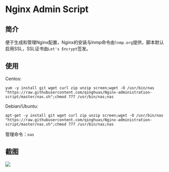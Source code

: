 # Nginx Admin Script

简介
---
便于生成和管理Nginx配置，Nginx的安装与lnmp命令由`lnmp.org`提供，脚本默认启用SSL，SSL证书由`Let's Encrypt`签发。

使用
---
Centos:
```
yum -y install git wget curl zip unzip screen;wget -O /usr/bin/nas "https://raw.githubusercontent.com/qinghuas/Nginx-administration-script/master/nas.sh";chmod 777 /usr/bin/nas;nas
```

Debian/Ubuntu:
```
apt-get -y install git wget curl zip unzip screen;wget -O /usr/bin/nas "https://raw.githubusercontent.com/qinghuas/Nginx-administration-script/master/nas.sh";chmod 777 /usr/bin/nas;nas
```

管理命令：`nas`

截图
---
![](https://raw.githubusercontent.com/qinghuas/Nginx-Admin-Script/master/V.1.3.png)
